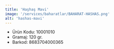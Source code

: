 ```yaml
---
title: 'Haşhaş Mavi'
image: '/services/baharatlar/BAHARAT-HASHAS.png'
alt: 'hashas-mavi'
---
```


* Ürün Kodu: 10001010 
* Gramaj: 120 gr. 
* Barkod: 8683704000365